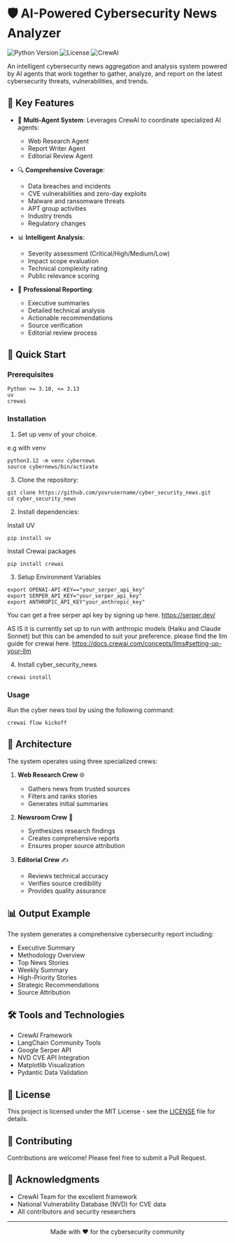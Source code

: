 # 🛡️ AI-Powered Cybersecurity News Analyzer

![Python Version](https://img.shields.io/badge/python-3.10%20%7C%203.11%20%7C%203.12-blue)
![License](https://img.shields.io/badge/license-MIT-green)
![CrewAI](https://img.shields.io/badge/CrewAI-0.86.0-orange)

An intelligent cybersecurity news aggregation and analysis system powered by AI agents that work together to gather, analyze, and report on the latest cybersecurity threats, vulnerabilities, and trends.

## 🌟 Key Features

- 🤖 **Multi-Agent System**: Leverages CrewAI to coordinate specialized AI agents:
  - Web Research Agent
  - Report Writer Agent
  - Editorial Review Agent

- 🔍 **Comprehensive Coverage**:
  - Data breaches and incidents
  - CVE vulnerabilities and zero-day exploits
  - Malware and ransomware threats
  - APT group activities
  - Industry trends
  - Regulatory changes

- 📊 **Intelligent Analysis**:
  - Severity assessment (Critical/High/Medium/Low)
  - Impact scope evaluation
  - Technical complexity rating
  - Public relevance scoring

- 📝 **Professional Reporting**:
  - Executive summaries
  - Detailed technical analysis
  - Actionable recommendations
  - Source verification
  - Editorial review process

## 🚀 Quick Start

### Prerequisites
```
Python >= 3.10, <= 3.13
uv
crewai
```

### Installation

1. Set up venv of your choice.

e.g with venv
```
python3.12 -m venv cybernews
source cybernews/bin/activate
```
3. Clone the repository:
```
git clone https://github.com/yourusername/cyber_security_news.git
cd cyber_security_news
```
2. Install dependencies:

Install UV
```
pip install uv
```
Install Crewai packages
```
pip install crewai
```
3. Setup Environment Variables
```
export OPENAI-API-KEY=="your_serper_api_key"
export SERPER_API_KEY="your_serper_api_key"
export ANTHROPIC_API_KEY"your_anthropic_key"
```
You can get a free serper api key by signing up here. https://serper.dev/

AS IS it is currently set up to run with anthropic models (Haiku and Claude Sonnet) but this can be amended to suit your preference. please find the llm guide for crewai here. https://docs.crewai.com/concepts/llms#setting-up-your-llm

4. Install cyber_security_news
```
crewai install
```
### Usage

Run the cyber news tool by using the following command:
```
crewai flow kickoff
```


## 🔧 Architecture

The system operates using three specialized crews:

1. **Web Research Crew** 🌐
   - Gathers news from trusted sources
   - Filters and ranks stories
   - Generates initial summaries

2. **Newsroom Crew** 📰
   - Synthesizes research findings
   - Creates comprehensive reports
   - Ensures proper source attribution

3. **Editorial Crew** ✍️
   - Reviews technical accuracy
   - Verifies source credibility
   - Provides quality assurance

## 📊 Output Example

The system generates a comprehensive cybersecurity report including:

- Executive Summary
- Methodology Overview
- Top News Stories
- Weekly Summary
- High-Priority Stories
- Strategic Recommendations
- Source Attribution

## 🛠️ Tools and Technologies

- CrewAI Framework
- LangChain Community Tools
- Google Serper API
- NVD CVE API Integration
- Matplotlib Visualization
- Pydantic Data Validation

## 📜 License

This project is licensed under the MIT License - see the [LICENSE](LICENSE) file for details.

## 🤝 Contributing

Contributions are welcome! Please feel free to submit a Pull Request.

## 🙏 Acknowledgments

- CrewAI Team for the excellent framework
- National Vulnerability Database (NVD) for CVE data
- All contributors and security researchers

---

<p align="center">
Made with ❤️ for the cybersecurity community
</p>




